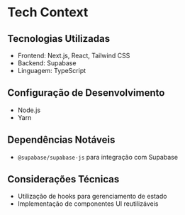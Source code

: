 # Tech Context

## Tecnologias Utilizadas
- Frontend: Next.js, React, Tailwind CSS
- Backend: Supabase
- Linguagem: TypeScript

## Configuração de Desenvolvimento
- Node.js
- Yarn

## Dependências Notáveis
- `@supabase/supabase-js` para integração com Supabase

## Considerações Técnicas
- Utilização de hooks para gerenciamento de estado
- Implementação de componentes UI reutilizáveis
